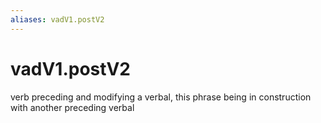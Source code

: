 ```yaml
---
aliases: vadV1.postV2
---
```

# vadV1.postV2

verb preceding and modifying a verbal, this phrase being in construction with another preceding verbal